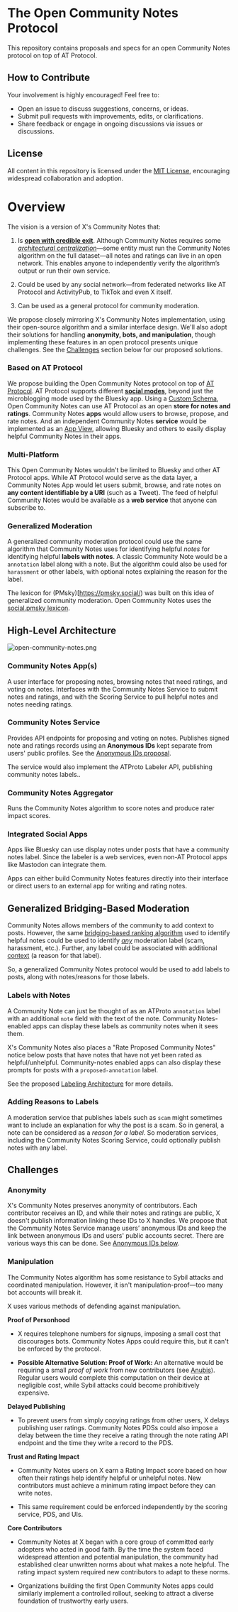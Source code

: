 # The Open Community Notes Protocol

This repository contains proposals and specs for an open Community Notes protocol on top of AT Protocol. 

## How to Contribute

Your involvement is highly encouraged! Feel free to:

- Open an issue to discuss suggestions, concerns, or ideas.
- Submit pull requests with improvements, edits, or clarifications.
- Share feedback or engage in ongoing discussions via issues or discussions.

## License

All content in this repository is licensed under the [MIT License](LICENSE), encouraging widespread collaboration and adoption.

# Overview 

The vision is a version of X's Community Notes that:

1. Is [**open with credible exit**](https://perma.cc/LC9R-Q6JY). Although Community Notes requires some [*architectural centralization*](https://medium.com/@VitalikButerin/the-meaning-of-decentralization-a0c92b76a274)—some entity must run the Community Notes algorithm on the full dataset—all notes and ratings can live in an open network. This enables anyone to independently verify the algorithm’s output or run their own service.

2. Could be used by any social network—from federated networks like AT Protocol and ActivityPub, to TikTok and even X itself.

3. Can be used as a general protocol for community moderation.

We propose closely mirroring X's Community Notes implementation, using their open-source algorithm and a similar interface design. We'll also adopt their solutions for handling **anonymity, bots, and manipulation**, though implementing these features in an open protocol presents unique challenges. See the [Challenges](#challenges) section below for our proposed solutions.

### Based on AT Protocol

We propose building the Open Community Notes protocol on top of [AT Protocol](https://en.wikipedia.org/wiki/AT_Protocol). AT Protocol supports different [**social modes**](https://bsky.social/about/bluesky-and-the-at-protocol-usable-decentralized-social-media-martin-kleppmann.pdf), beyond just the microblogging mode used by the Bluesky app. Using a [Custom Schema](https://docs.bsky.app/docs/advanced-guides/custom-schemas), Open Community Notes can use AT Protocol as an open **store for notes and ratings**. Community Notes **apps** would allow users to browse, propose, and rate notes. And an independent Community Notes **service** would be implemented as an [App View](https://docs.bsky.app/docs/advanced-guides/federation-architecture#app-views), allowing Bluesky and others to easily display helpful Community Notes in their apps.

### Multi-Platform

This Open Community Notes wouldn't be limited to Bluesky and other AT Protocol apps. While AT Protocol would serve as the data layer, a Community Notes App would let users submit, browse, and rate notes on **any content identifiable by a URI** (such as a Tweet). The feed of helpful Community Notes would be available as a **web service** that anyone can subscribe to.

### Generalized Moderation

A generalized community moderation protocol could use the same algorithm that Community Notes uses for identifying helpful *notes* for identifying helpful **labels with notes**. A classic Community Note would be a `annotation` label along with a note. But the algorithm could also be used for `harassment` or other labels, with optional notes explaining the reason for the label.

The lexicon for (PMsky)[https://pmsky.social/) was built on this idea of generalized community moderation. Open Community Notes uses the [social.pmsky lexicon](https://docs.pmsky.social/tech/lexicon).

## High-Level Architecture

![open-community-notes.png](open-community-notes.png)

### **Community Notes App(s)**

A user interface for proposing notes, browsing notes that need ratings, and voting on notes. Interfaces with the Community Notes Service to submit notes and ratings, and with the Scoring Service to pull helpful notes and notes needing ratings.

### **Community Notes Service**

Provides API endpoints for proposing and voting on notes. Publishes signed note and ratings records using an **Anonymous IDs** kept separate from users' public profiles. See the [Anonymous IDs proposal](/003-aids#readme).

The service would also implement the ATProto Labeler API, publishing community notes labels..

### **Community Notes Aggregator**

Runs the Community Notes algorithm to score notes and produce rater impact scores.

### Integrated Social Apps

Apps like Bluesky can use display notes under posts that have a community notes label. Since the labeler is a web services, even non-AT Protocol apps like Mastodon can integrate them.

Apps can either build Community Notes features directly into their interface or direct users to an external app for writing and rating notes.

## Generalized Bridging-Based Moderation

Community Notes allows members of the community to add context to posts. However, the same [bridging-based ranking algorithm](https://jonathanwarden.com/understanding-community-notes/) used to identify helpful notes could be used to identify [*any*](https://github.com/bluesky-social/social-app/issues/5783#issuecomment-2495557772) moderation label (scam, harassment, etc.). Further, any label could be associated with additional [context](https://github.com/bluesky-social/social-app/issues/4003) (a reason for that label).

So, a generalized Community Notes protocol would be used to add labels to posts, along with notes/reasons for those labels.

### Labels with Notes

A Community Note can just be thought of as an ATProto `annotation` label with an additional `note` field with the text of the note. Community Notes-enabled apps can display these labels as community notes when it sees them.

X's Community Notes also places a "Rate Proposed Community Notes" notice below posts that have notes that have not yet been rated as helpful/unhelpful. Community-notes enabled apps can also display these prompts for posts with a `proposed-annotation` label.

See the proposed [Labeling Architecture](/004-labeling#readme) for more details.

### Adding Reasons to Labels

A moderation service that publishes labels such as `scam` might sometimes want to include an explanation for why the post is a scam. So in general, a note can be considered as a *reason for a label.* So moderation services, including the Community Notes Scoring Service, could optionally publish notes with any label.

## Challenges

### Anonymity

X's Community Notes preserves anonymity of contributors. Each contributor receives an ID, and while their notes and ratings are public, X doesn't publish information linking these IDs to X handles. We propose that the Community Notes Service manage users’ anonymous IDs and keep the link between anonymous IDs and users' public accounts secret. There are various ways this can be done. See [Anonymous IDs below](#anonymous-ids).

### Manipulation

The Community Notes algorithm has some resistance to Sybil attacks and coordinated manipulation. However, it isn't manipulation-proof—too many bot accounts will break it.

X uses various methods of defending against manipulation.

**Proof of Personhood**

* X requires telephone numbers for signups, imposing a small cost that discourages bots. Community Notes Apps could require this, but it can't be enforced by the protocol.

* **Possible Alternative Solution: Proof of Work:** An alternative would be requiring a small *proof of work* from new contributors (see [Anubis](https://anubis.techaro.lol)). Regular users would complete this computation on their device at negligible cost, while Sybil attacks could become prohibitively expensive.

**Delayed Publishing**

* To prevent users from simply copying ratings from other users, X delays publishing user ratings. Community Notes PDSs could also impose a delay between the time they receive a rating through the note rating API endpoint and the time they write a record to the PDS.

**Trust and Rating Impact**

* Community Notes users on X earn a Rating Impact score based on how often their ratings help identify helpful or unhelpful notes. New contributors must achieve a minimum rating impact before they can write notes.

* This same requirement could be enforced independently by the scoring service, PDS, and UIs.

**Core Contributors**

* Community Notes at X began with a core group of committed early adopters who acted in good faith. By the time the system faced widespread attention and potential manipulation, the community had established clear unwritten norms about what makes a note helpful. The rating impact system required new contributors to adapt to these norms.

* Organizations building the first Open Community Notes apps could similarly implement a controlled rollout, seeking to attract a diverse foundation of trustworthy early users.

